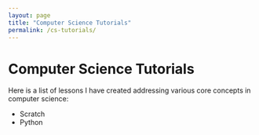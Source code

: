 ```yaml
---
layout: page
title: "Computer Science Tutorials"
permalink: /cs-tutorials/
---
```


# Computer Science Tutorials

Here is a list of lessons I have created addressing various core concepts in computer science:
* Scratch
* Python
